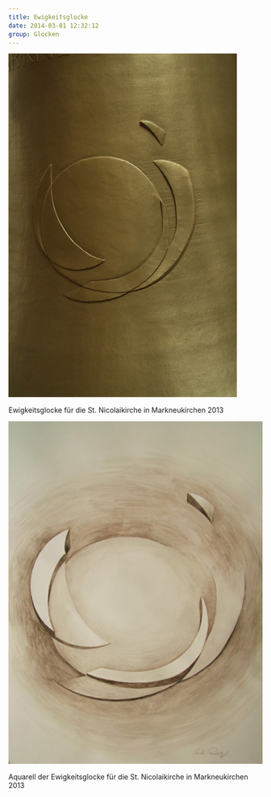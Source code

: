 ```yaml
---
title: Ewigkeitsglocke
date: 2014-03-01 12:32:12
group: Glocken
---
```

![Ewigkeitsglocke](/img/glocken/ewigkeitsglocke.jpg)

Ewigkeitsglocke für die St. Nicolaikirche in Markneukirchen 2013

![Ewigkeitsglocke Aquarell](/img/glocken/ewigkeitsglocke-aquarell.jpg)

Aquarell der Ewigkeitsglocke für die St. Nicolaikirche in Markneukirchen 2013

